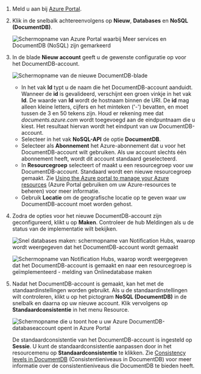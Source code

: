 1. Meld u aan bij [Azure Portal](https://portal.azure.com/).
2. Klik in de snelbalk achtereenvolgens op **Nieuw**, **Databases** en **NoSQL (DocumentDB)**.
   
   ![Schermopname van Azure Portal waarbij Meer services en DocumentDB (NoSQL) zijn gemarkeerd](./media/documentdb-create-dbaccount/create-nosql-db-databases-json-tutorial-1.png)  
3. In de blade **Nieuw account** geeft u de gewenste configuratie op voor het DocumentDB-account.
   
    ![Schermopname van de nieuwe DocumentDB-blade](./media/documentdb-create-dbaccount/create-nosql-db-databases-json-tutorial-2.png)
   
   * In het vak **Id** typt u de naam die het DocumentDB-account aanduidt.  Wanneer de **id** is gevalideerd, verschijnt een groen vinkje in het vak **Id**. De waarde van **Id** wordt de hostnaam binnen de URI. De **id** mag alleen kleine letters, cijfers en het minteken ('-') bevatten, en moet tussen de 3 en 50 tekens zijn. Houd er rekening mee dat *documents.azure.com* wordt toegevoegd aan de eindpuntnaam die u kiest. Het resultaat hiervan wordt het eindpunt van uw DocumentDB-account.
   * Selecteer in het vak **NoSQL-API** de optie **DocumentDB**.  
   * Selecteer als **Abonnement** het Azure-abonnement dat u voor het DocumentDB-account wilt gebruiken. Als uw account slechts één abonnement heeft, wordt dit account standaard geselecteerd.
   * In **Resourcegroep** selecteert of maakt u een resourcegroep voor uw DocumentDB-account.  Standaard wordt een nieuwe resourcegroep gemaakt. Zie [Using the Azure portal to manage your Azure resources](../articles/azure-portal/resource-group-portal.md) (Azure Portal gebruiken om uw Azure-resources te beheren) voor meer informatie.
   * Gebruik **Locatie** om de geografische locatie op te geven waar uw DocumentDB-account moet worden gehost. 
4. Zodra de opties voor het nieuwe DocumentDB-account zijn geconfigureerd, klikt u op **Maken**. Controleer de hub Meldingen als u de status van de implementatie wilt bekijken.  
   
   ![Snel databases maken: schermopname van Notification Hubs, waarop wordt weergegeven dat het DocumentDB-account wordt gemaakt](./media/documentdb-create-dbaccount/create-nosql-db-databases-json-tutorial-4.png)  
   
   ![Schermopname van Notification Hubs, waarop wordt weergegeven dat het DocumentDB-account is gemaakt en naar een resourcegroep is geïmplementeerd - melding van Onlinedatabase maken](./media/documentdb-create-dbaccount/create-nosql-db-databases-json-tutorial-5.png)
5. Nadat het DocumentDB-account is gemaakt, kan het met de standaardinstellingen worden gebruikt. Als u de standaardinstellingen wilt controleren, klikt u op het pictogram **NoSQL (DocumentDB)** in de snelbalk en daarna op uw nieuwe account. Klik vervolgens op **Standaardconsistentie** in het menu Resource.

   ![Schermopname die u toont hoe u uw Azure DocumentDB-databaseaccount opent in Azure Portal](./media/documentdb-create-dbaccount/azure-documentdb-database-open-account-portal.png)  

   De standaardconsistentie van het DocumentDB-account is ingesteld op **Sessie**.  U kunt de standaardconsistentie aanpassen door in het resourcemenu op **Standaardconsistentie** te klikken. Zie [Consistency levels in DocumentDB](../articles/documentdb/documentdb-consistency-levels.md) (Consistentieniveaus in DocumentDB) voor meer informatie over de consistentieniveaus die DocumentDB te bieden heeft.

[Procedure: een DocumentDB-account maken]: #Howto
[Volgende stappen]: #NextSteps
[documentdb-manage]:../articles/documentdb/documentdb-manage.md


<!--HONumber=Nov16_HO2-->


